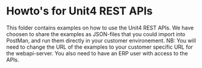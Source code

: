 # Howto's for Unit4 REST APIs

This folder contains examples on how to use the Unit4 REST APIs.
We have choosen to share the examples as JSON-files that you could import into PostMan, and run them directly in your customer environement.
NB: You will need to change the URL of the examples to your customer specific URL for the webapi-server. You also need to have an ERP user with access to the APIs.
